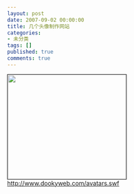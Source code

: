 ```yaml
---
layout: post
date: 2007-09-02 00:00:00
title: 几个头像制作网站
categories:
- 未分类
tags: []
published: true
comments: true
---
```

<p><p>
<img src="/image.axd?picture=me.jpg" border="1" alt="" width="276" height="243" /><br />
<a href="http://www.dookyweb.com/avatars.swf">http://www.dookyweb.com/avatars.swf</a>
</p>
</p>
